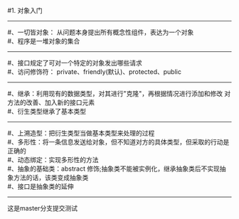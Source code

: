 #1. 对象入门
<hr/>
#、一切皆对象： 从问题本身提出所有概念性组件，表达为一个对象<br/>
#、程序是一堆对象的集合<br/>
<hr/>
#、接口规定了可对一个特定的对象发出哪些请求<br/>
#、访问修饰符：
    private、friendly(默认)、protected、public
<hr>
#、继承：利用现有的数据类型，对其进行"克隆"，再根据情况进行添加和修改
对方法的改善、加入新的接口元素<br/>
#、衍生类型继承了基本类型
<hr/>
#、上溯造型：把衍生类型当做基本类型来处理的过程<br/>
#、多形性：将一条信息发送给对象，但不知道对方的具体类型，但采取的行动是正确的<br/>
#、动态绑定：实现多形性的方法<br/>
#、抽象的基础类：abstract 修饰;抽象类不能被实例化，继承抽象类后不实现抽象方法的话，该类变成抽象类<br/>
#、接口是抽象类的延伸
<hr/>

这是master分支提交测试


